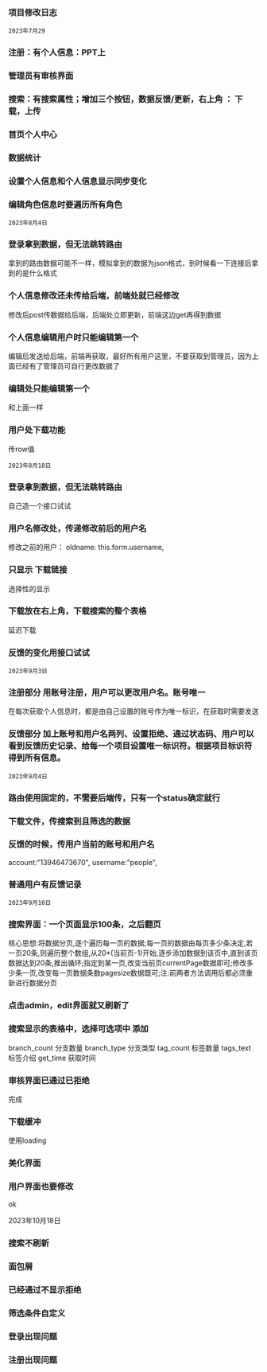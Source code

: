 ### 项目修改日志

`2023年7月29`
### 注册：有个人信息：PPT上
### 管理员有审核界面
### 搜索：有搜索属性；增加三个按钮，数据反馈/更新，右上角 ： 下载，上传
### 首页个人中心
### 数据统计
### 设置个人信息和个人信息显示同步变化
### 编辑角色信息时要遍历所有角色

`2023年8月4日`
### 登录拿到数据，但无法跳转路由
拿到的路由数据可能不一样，模拟拿到的数据为json格式，到时候看一下连接后拿到的是什么格式 
### 个人信息修改还未传给后端，前端处就已经修改
修改后post传数据给后端，后端处立即更新，前端这边get再得到数据
### 个人信息编辑用户时只能编辑第一个
编辑后发送给后端，前端再获取，最好所有用户这里，不要获取到管理员，因为上面已经有了管理员可自行更改数据了
### 编辑处只能编辑第一个
和上面一样
### 用户处下载功能
传row值

`2023年8月18日`
### 登录拿到数据，但无法跳转路由
自己造一个接口试试
### 用户名修改处，传递修改前后的用户名
修改之前的用户： oldname: this.form.username,
### 只显示 下载链接
选择性的显示
### 下载放在右上角，下载搜索的整个表格
延迟下载
### 反馈的变化用接口试试

`2023年9月3日`
### 注册部分 用账号注册，用户可以更改用户名。账号唯一
在每次获取个人信息时，都是由自己设置的账号作为唯一标识，在获取时需要发送
### 反馈部分 加上账号和用户名两列、设置拒绝、通过状态码、用户可以看到反馈历史记录、给每一个项目设置唯一标识符。根据项目标识符得到所有信息。

`2023年9月4日`
### 路由使用固定的，不需要后端传，只有一个status确定就行
### 下载文件，传搜索到且筛选的数据
### 反馈的时候，传用户当前的账号和用户名
account:"13946473670",
username:"people",
### 普通用户有反馈记录

`2023年9月10日`
### 搜索界面：一个页面显示100条，之后翻页 
核心思想:将数据分页,逐个遍历每一页的数据;每一页的数据由每页多少条决定,若一页20条,则遍历整个数组,从20*(当前页-1)开始,逐步添加数据到该页中,直到该页数据达到20条,推出循环;指定到某一页,改变当前页currentPage数据即可;修改多少条一页,改变每一页数据条数pagesize数据既可;注:前两者方法调用后都必须重新进行数据分页
### 点击admin，edit界面就又刷新了
### 搜索显示的表格中，选择可选项中 添加
branch_count 分支数量 
branch_type 分支类型
tag_count 标签数量
tags_text 标签介绍
get_time 获取时间
### 审核界面已通过已拒绝
完成
### 下载缓冲
使用loading
### 美化界面
### 用户界面也要修改
ok

2023年10月18日
### 搜索不刷新
### 面包屑
### 已经通过不显示拒绝
### 筛选条件自定义

### 登录出现问题
### 注册出现问题
